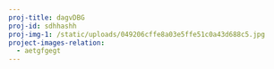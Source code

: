 ```yaml
---
proj-title: dagvDBG
proj-id: sdhhashh
proj-img-1: /static/uploads/049206cffe8a03e5ffe51c0a43d688c5.jpg
project-images-relation:
  - aetgfgegt
---
```


